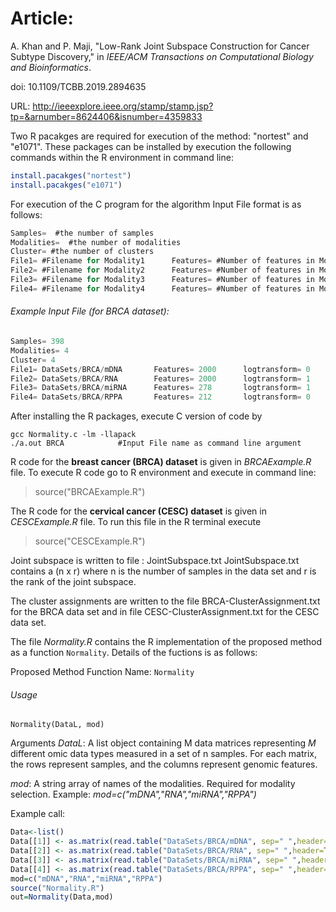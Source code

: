 # Article:
A. Khan and P. Maji, "Low-Rank Joint Subspace Construction for Cancer Subtype Discovery," in *IEEE/ACM Transactions on Computational Biology and Bioinformatics*.

doi: 10.1109/TCBB.2019.2894635

URL: http://ieeexplore.ieee.org/stamp/stamp.jsp?tp=&arnumber=8624406&isnumber=4359833


Two R pacakges are required for execution of the method: "nortest" and "e1071".
These packages can be installed by execution the following commands within the R environment in command line:

```r
install.pacakges("nortest")
install.pacakges("e1071")
```

For execution of the C program for the algorithm 
Input File format is as follows:
```c
Samples=  #the number of samples
Modalities=  #the number of modalities
Cluster= #the number of clusters
File1= #Filename for Modality1		Features= #Number of features in Modality1		logtransform= 1 for log transformation 0 for if not
File2= #Filename for Modality2		Features= #Number of features in Modality2		logtransform= 1 for log transformation 0 for if not
File3= #Filename for Modality3		Features= #Number of features in Modality3		logtransform= 1 for log transformation 0 for if not
File4= #Filename for Modality4		Features= #Number of features in Modality4		logtransform= 1 for log transformation 0 for if not
```


###### Example Input File (for BRCA dataset):
```c
Samples= 398
Modalities= 4
Cluster= 4
File1= DataSets/BRCA/mDNA  		Features= 2000		logtransform= 0
File2= DataSets/BRCA/RNA      	Features= 2000		logtransform= 1
File3= DataSets/BRCA/miRNA 		Features= 278		logtransform= 1
File4= DataSets/BRCA/RPPA 		Features= 212		logtransform= 0
```




After installing the R packages, execute C version of code by 
```shell
gcc Normality.c -lm -llapack
./a.out BRCA			#Input File name as command line argument
```


R code for the **breast cancer (BRCA) dataset** is given in *BRCAExample.R* file.
To execute R code go to R environment and execute in command line:

>source("BRCAExample.R")

The R code for the **cervical cancer (CESC) dataset** is given in *CESCExample.R* file. To run this file in the R terminal execute
>source("CESCExample.R")


Joint subspace is written to file : JointSubspace.txt
JointSubspace.txt contains a (n x r) where n is the number of samples in the data set and r is  the rank of the joint subspace.

The cluster assignments are written to the file BRCA-ClusterAssignment.txt for the BRCA data set and in file CESC-ClusterAssignment.txt for the CESC data set.


The file *Normality.R* contains the R implementation of the proposed method as a function `Normality`. 
Details of the fuctions is as follows:

Proposed Method Function Name: `Normality`

###### Usage 
`Normality(DataL, mod)`


Arguments
*DataL*:  A list object containing M data matrices representing *M* different omic data types measured in a set of n samples. 
For each matrix, the rows represent samples, and the columns represent genomic features.

*mod*: A string array of names of the modalities. Required for modality selection.
Example: *mod=c("mDNA","RNA","miRNA","RPPA")*

Example call:

```r
Data<-list()
Data[[1]] <- as.matrix(read.table("DataSets/BRCA/mDNA", sep=" ",header=TRUE,row.names=1))
Data[[2]] <- as.matrix(read.table("DataSets/BRCA/RNA", sep=" ",header=TRUE,row.names=1))
Data[[3]] <- as.matrix(read.table("DataSets/BRCA/miRNA", sep=" ",header=TRUE,row.names=1))
Data[[4]] <- as.matrix(read.table("DataSets/BRCA/RPPA", sep=" ",header=TRUE,row.names=1))
mod=c("mDNA","RNA","miRNA","RPPA")
source("Normality.R")
out=Normality(Data,mod)
```

